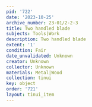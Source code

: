 ```yaml
---
pid: '722'
date: '2023-10-25'
archive_number: 23-01/2-2-3
title: Two handled blade
subjects: Tools|Work
description: Two handled blade
extent: '1'
condition: Fair
date_unvalidated: Unknown
creator: Unknown
collector: Unknown
materials: Metal|Wood
collection: tinui
key: object
order: '721'
layout: tinui_item
---
```

